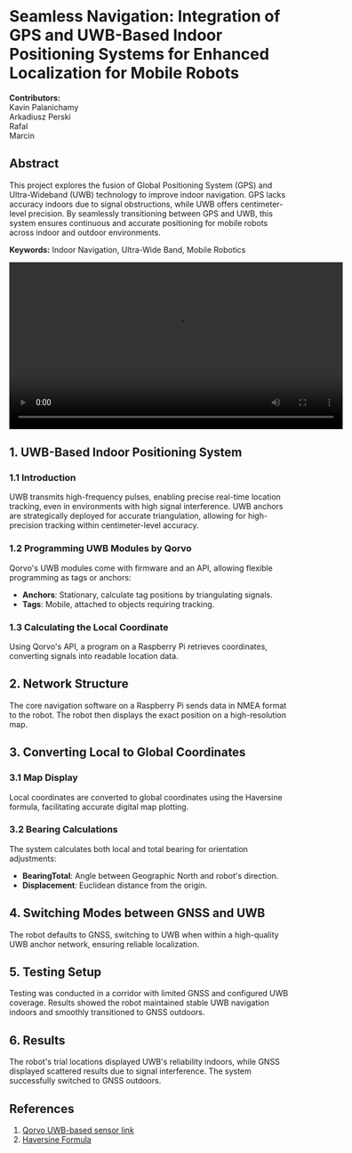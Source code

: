 # Seamless Navigation: Integration of GPS and UWB-Based Indoor Positioning Systems for Enhanced Localization for Mobile Robots

**Contributors:**  
Kavin Palanichamy   
Arkadiusz Perski  
Rafal  
Marcin  

## Abstract
This project explores the fusion of Global Positioning System (GPS) and Ultra-Wideband (UWB) technology to improve indoor navigation. GPS lacks accuracy indoors due to signal obstructions, while UWB offers centimeter-level precision. By seamlessly transitioning between GPS and UWB, this system ensures continuous and accurate positioning for mobile robots across indoor and outdoor environments.

**Keywords:** Indoor Navigation, Ultra-Wide Band, Mobile Robotics

<video width="600" controls>
  <source src="DemoVideo.mp4" type="video/mp4">
</video>


## 1. UWB-Based Indoor Positioning System

### 1.1 Introduction
UWB transmits high-frequency pulses, enabling precise real-time location tracking, even in environments with high signal interference. UWB anchors are strategically deployed for accurate triangulation, allowing for high-precision tracking within centimeter-level accuracy.

### 1.2 Programming UWB Modules by Qorvo
Qorvo's UWB modules come with firmware and an API, allowing flexible programming as tags or anchors:
- **Anchors**: Stationary, calculate tag positions by triangulating signals.
- **Tags**: Mobile, attached to objects requiring tracking.

### 1.3 Calculating the Local Coordinate
Using Qorvo's API, a program on a Raspberry Pi retrieves coordinates, converting signals into readable location data.

## 2. Network Structure
The core navigation software on a Raspberry Pi sends data in NMEA format to the robot. The robot then displays the exact position on a high-resolution map.

## 3. Converting Local to Global Coordinates

### 3.1 Map Display
Local coordinates are converted to global coordinates using the Haversine formula, facilitating accurate digital map plotting.

### 3.2 Bearing Calculations
The system calculates both local and total bearing for orientation adjustments:
- **BearingTotal**: Angle between Geographic North and robot's direction.
- **Displacement**: Euclidean distance from the origin.

## 4. Switching Modes between GNSS and UWB
The robot defaults to GNSS, switching to UWB when within a high-quality UWB anchor network, ensuring reliable localization.

## 5. Testing Setup
Testing was conducted in a corridor with limited GNSS and configured UWB coverage. Results showed the robot maintained stable UWB navigation indoors and smoothly transitioned to GNSS outdoors.

## 6. Results
The robot's trial locations displayed UWB's reliability indoors, while GNSS displayed scattered results due to signal interference. The system successfully switched to GNSS outdoors.

## References
1. [Qorvo UWB-based sensor link](https://www.qorvo.com/products/p/DWM1001-DEV)
2. [Haversine Formula](https://en.wikipedia.org/wiki/Haversine_formula)
